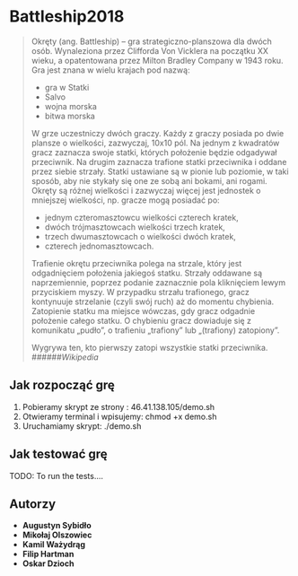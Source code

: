 # Battleship2018

>Okręty (ang. Battleship) – gra strategiczno-planszowa dla dwóch osób.
Wynaleziona przez Clifforda Von Vicklera na początku XX wieku, a opatentowana
przez Milton Bradley Company w 1943 roku. Gra jest znana w wielu krajach pod nazwą: 
>+ gra w Statki
>+ Salvo
>+ wojna morska
>+ bitwa morska
>
>W grze uczestniczy dwóch graczy.
Każdy z graczy posiada po dwie plansze o wielkości, zazwyczaj, 10x10 pól. 
Na jednym z kwadratów gracz zaznacza swoje statki, których położenie będzie odgadywał przeciwnik.
Na drugim zaznacza trafione statki przeciwnika i oddane przez siebie strzały. 
Statki ustawiane są w pionie lub poziomie, w taki sposób,
aby nie stykały się one ze sobą ani bokami, ani rogami.
Okręty są różnej wielkości i zazwyczaj więcej jest jednostek o mniejszej wielkości,
np. gracze mogą posiadać po:
>+ jednym czteromasztowcu wielkości czterech kratek,
>+ dwóch trójmasztowcach wielkości trzech kratek,
>+ trzech dwumasztowcach o wielkości dwóch kratek,
>+ czterech jednomasztowcach.
>
>Trafienie okrętu przeciwnika polega na strzale,
który jest odgadnięciem położenia jakiegoś statku.
Strzały oddawane są naprzemiennie, poprzez podanie zaznacznie pola kliknięciem
lewym przyciskiem myszy. W przypadku strzału trafionego, gracz kontynuuje strzelanie
(czyli swój ruch) aż do momentu chybienia. Zatopienie statku ma miejsce wówczas,
gdy gracz odgadnie położenie całego statku. O chybieniu gracz dowiaduje się z komunikatu „pudło”,
o trafieniu „trafiony” lub „(trafiony) zatopiony”.
>
>Wygrywa ten, kto pierwszy zatopi wszystkie statki przeciwnika.  
>######*Wikipedia*

## Jak rozpocząć grę
1. Pobieramy skrypt ze strony : 46.41.138.105/demo.sh
2. Otwieramy terminal i wpisujemy: chmod +x demo.sh
3. Uruchamiamy skrypt: ./demo.sh

## Jak testować grę

TODO:
To run the tests....

## Autorzy

* **Augustyn Sybidło** 
* **Mikołaj Olszowiec** 
* **Kamil Ważydrąg** 
* **Filip Hartman** 
* **Oskar Dzioch** 

